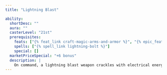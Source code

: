 ```yaml
---
title: "Lightning Blast"

ability:
  shortDesc: ""
  aura: ""
  casterLevel: "21st"
  prerequisites:
    feats: ["{% feat_link craft-magic-arms-and-armor %}", "{% epic_feat_link craft-epic-magic-arms-and-armor %}"]
    spells: ["{% spell_link lightning-bolt %}"]
    special: []
  marketPriceSpecial: "+6 bonus"
  description: |
    On command, a lightning blast weapon crackles with electrical energy (though this deals no damage to the wielder). On any hit, lightning coruscates around the creature struck, dealing+3d6 points of bonus electricity damage. On a successful critical hit it instead deals +6d6 points of electricity damage (or +9d6 if the critical multiplier is &times;3, or +12d6 if the critical multiplier is &times;4). Bows, crossbows, and slings with this special ability bestow the bonus electricity damage upon their ammunition.
---
```

